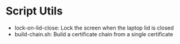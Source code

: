 # Script Utils

* lock-on-lid-close: Lock the screen when the laptop lid is closed
* build-chain.sh: Build a certificate chain from a single certificate
